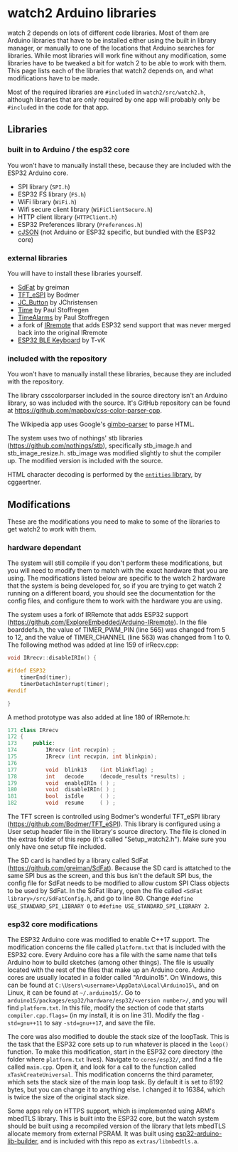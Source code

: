 # watch2 Arduino libraries

watch 2 depends on lots of different code libraries.  Most of them are Arduino libraries that have to be installed either using the built in library manager, or manually to one of the locations that Arduino searches for libraries.  While most libraries will work fine without any modification, some libraries have to be tweaked a bit for watch 2 to be able to work with them.  This page lists each of the libraries that watch2 depends on, and what modifications have to be made.

Most of the required libraries are `#include`d in `watch2/src/watch2.h`, although libraries that are only required by one app will probably only be `#include`d in the code for that app.

## Libraries

### built in to Arduino / the esp32 core
You won't have to manually install these, because they are included with the ESP32 Arduino core.
- SPI library (`SPI.h`)
- ESP32 FS library (`FS.h`)
- WiFi library (`WiFi.h`)
- Wifi secure client library (`WiFiClientSecure.h`)
- HTTP client library (`HTTPClient.h`)
- ESP32 Preferences library (`Preferences.h`)
- [cJSON](https://github.com/DaveGamble/cJSON) (not Arduino or ESP32 specific, but bundled with the ESP32 core)

### external libraries
You will have to install these libraries yourself.
- [SdFat](https://github.com/greiman/SdFat) by greiman
- [TFT_eSPI](https://github.com/Bodmer/TFT_eSPI) by Bodmer
- [JC_Button](https://github.com/JChristensen/JC_Button) by JChristensen
- [Time](https://github.com/PaulStoffregen/Time) by Paul Stoffregen
- [TimeAlarms](https://github.com/PaulStoffregen/TimeAlarms) by Paul Stoffregen
- a fork of [IRremote](https://github.com/ExploreEmbedded/Arduino-IRremote) that adds ESP32 send support that was never merged back into the original IRremote
- [ESP32 BLE Keyboard](https://github.com/T-vK/ESP32-BLE-Keyboard) by T-vK

### included with the repository
You won't have to manually install these libraries, because they are included with the repository.

The library csscolorparser included in the source directory isn't an Arduino library, so was included with the source.  It's GitHub repository can be found at https://github.com/mapbox/css-color-parser-cpp.

The Wikipedia app uses Google's [gimbo-parser](https://github.com/google/gumbo-parser) to parse HTML.

The system uses two of nothings' stb libraries (https://github.com/nothings/stb), specifically stb_image.h and stb_image_resize.h.  stb_image was modified slightly to shut the compiler up.  The modified version is included with the source.

HTML character decoding is performed by the [`entities` library](https://stackoverflow.com/a/1082191), by cggaertner.

## Modifications

These are the modifications you need to make to some of the libraries to get watch2 to work with them.

### hardware dependant

The system will still compile if you don't perform these modifications, but you will need to modify them to match with the exact hardware that you are using.  The modifications listed below are specific to the watch 2 hardware that the system is being developed for, so if you are trying to get watch 2 running on a different board, you should see the documentation for the config files, and configure them to work with the hardware you are using.

The system uses a fork of IRRemote that adds ESP32 support (https://github.com/ExploreEmbedded/Arduino-IRremote).  In the file boarddefs.h, the value of TIMER_PWM_PIN (line 565) was changed from 5 to 12, and the value of TIMER_CHANNEL (line 563) was changed from 1 to 0.  The following method was added at line 159 of irRecv.cpp:
```c++
void IRrecv::disableIRIn() {

#ifdef ESP32
    timerEnd(timer);
    timerDetachInterrupt(timer);
#endif 

}
```
A method prototype was also added at line 180 of IRRemote.h:
```c++
171 class IRrecv
172 {
173 	public:
174 		IRrecv (int recvpin) ;
175 		IRrecv (int recvpin, int blinkpin);
176 
177 		void  blink13    (int blinkflag) ;
178 		int   decode     (decode_results *results) ;
179 		void  enableIRIn ( ) ;
180 		void  disableIRIn( ) ;
181 		bool  isIdle     ( ) ;
182 		void  resume     ( ) ;
```

The TFT screen is controlled using Bodmer's wonderful TFT_eSPI library (https://github.com/Bodmer/TFT_eSPI).  This library is configured using a User setup header file in the library's source directory.  The file is cloned in the extras folder of this repo (it's called "Setup_watch2.h").  Make sure you only have one setup file included.

The SD card is handled by a library called SdFat (https://github.com/greiman/SdFat).  Because the SD card is attatched to the same SPI bus as the screen, and this bus isn't the default SPI bus, the config file for SdFat needs to be modified to allow custom SPI Class objects to be used by SdFat.  In the SdFat libary, open the file called `<SdFat library>/src/SdFatConfig.h`, and go to line 80.  Change `#define USE_STANDARD_SPI_LIBRARY 0` to `#define USE_STANDARD_SPI_LIBRARY 2`.

### esp32 core modifications

The ESP32 Arduino core was modified to enable C++17 support.  The modification concerns the file called `platform.txt` that is included with the ESP32 core.  Every Arduino core has a file with the same name that tells Arduino how to build sketches (among other things).  The file is usually located with the rest of the files that make up an Arduino core.  Arduino cores are usually located in a folder called "Arduino15".  On Windows, this can be found at `C:\Users\<username>\AppData\Local\Arduino15\`, and on Linux, it can be found at `~/.arduino15/`.  Go to `arduino15/packages/esp32/hardware/esp32/<version number>/`, and you will find `platform.txt`.  In this file, modify the section of code that starts `compiler.cpp.flags=` (in my install, it is on line 31).  Modify the flag `-std=gnu++11` to say `-std=gnu++17`, and save the file.

The core was also modified to double the stack size of the loopTask.  This is the task that the ESP32 core sets up to run whatever is placed in the `loop()` function.  To make this modification, start in the ESP32 core directory (the folder where `platform.txt` lives).  Navigate to `cores/esp32/`, and find a file called `main.cpp`.  Open it, and look for a call to the function called `xTaskCreateUniversal`.  This modification concerns the third parameter, which sets the stack size of the main loop task.  By default it is set to 8192 bytes, but you can change it to anything else.  I changed it to 16384, which is twice the size of the original stack size.

Some apps rely on HTTPS support, which is implemented using ARM's mbedTLS library.  This is built into the ESP32 core, but the watch system should be built using a recompiled version of the library that lets mbedTLS allocate memory from external PSRAM.  It was built using [esp32-arduino-lib-builder](https://github.com/espressif/esp32-arduino-lib-builder), and is included with this repo as `extras/libmbedtls.a`.
